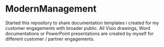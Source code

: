 # ModernManagement
Started this repository to share documentation templates i created for my customer engagements with broader public.
All Visio drawings, Word documentations or PowerPoint presentations are created by myself for different customer / partner engagements.
